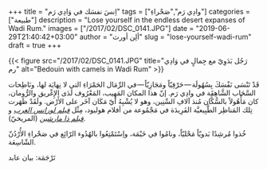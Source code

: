 +++
title = "اِنسَ نفسَك في وَادِي رَم"
tags = ["وادِي رَم","صَحْراءِ"]
categories = ["طبيعة"]
description = "Lose yourself in the endless desert expanses of Wadi Rum."
images = ["/2017/02/DSC_0141.JPG"]
date = "2019-06-29T21:40:42+03:00"
author = "ألِن أورث"
slug = "lose-yourself-wadi-rum"
draft = true
+++

{{< figure src="/2017/02/DSC_0141.JPG" title="رَجُل بَدَوِيّ مع جِمالٍ في وَادِي رم" alt="Bedouin with camels in Wadi Rum" >}}

قَدْ تَنْسَى نَفْسَكَ بِسُهُولَة — حَرْفِيّاً ومَجَازِيّاً — في الرِّمَال الحَمْرَاءِ التي لا نِهايَة لها، ونَاطِحات السَّحَاب الشَّاهِقَة في وادِي رَم. إنّ هذا المكان المَهِيب، المَعْرُوف لَدَى الإِغْريق والرُّومان، كان مَأْهُولاً بالسُّكَّان مُنذ آلافِ السِّنِين، وهو لا يُشْبِهُ أيّ مَكَان آخَر على الأَرْض. ولَقَدْ ظَهَرت تِلك المَناظِر الطَّبِيعيَّة الفَرِيدَة في مَجْمُوعة من أفلام هوليود، مِثْل [_فيلم لورانس العرب_](https://ar.wikipedia.org/wiki/%D9%84%D9%88%D8%B1%D9%86%D8%B3_%D8%A7%D9%84%D8%B9%D8%B1%D8%A8_(%D9%81%D9%8A%D9%84%D9%85)) و [_فيلم ذا مارشين_](https://ar.wikipedia.org/wiki/%D8%A7%D9%84%D9%85%D8%B1%D9%8A%D8%AE%D9%8A_(%D9%81%D9%8A%D9%84%D9%85)) (المريخيّ).

<!--more-->

خُذوا مُرشِدًا بَدويّاً مَحْليّاً، ونامُوا في خَيْمَة، واِسْتَمْتِعُوا بالهُدُوء الرّائِع في  صَحْراءِ الأُرْدُنّ الشّاسِعَة.

تَرْجَمَة: بيان عابد
